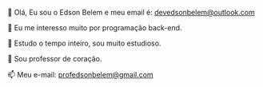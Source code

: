 👋 Olá, Eu sou o Edson Belem e meu email é: devedsonbelem@outlook.com

👀 Eu me interesso muito por programação back-end.

🌱 Estudo o tempo inteiro, sou muito estudioso.

💞️ Sou professor de coração.

📫 Meu e-mail: profedsonbelem@gmail.com

<!---
devedsonbelem/devedsonbelem is a ✨ special ✨ repository because its `README.md` (this file) appears on your GitHub profile.
You can click the Preview link to take a look at your changes.
--->

